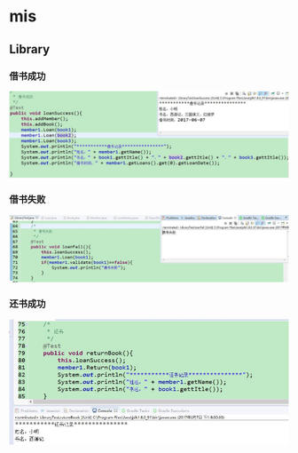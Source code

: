 # mis
## Library<br/>
### 借书成功
![Alt Text](https://github.com/dengren123456/mis/blob/master/Book/1.jpg)
### 借书失败
![Alt Text](https://github.com/dengren123456/mis/blob/master/Book/2.jpg)
### 还书成功
![Alt Text](https://github.com/dengren123456/mis/blob/master/Book/3.jpg)
